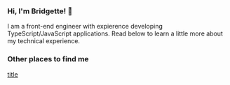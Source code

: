 ### Hi, I'm Bridgette!  👋

I am a front-end engineer with expierence developing TypeScript/JavaScript applications. Read below to learn a little more about my technical experience. 


### Other places to find me

[title](linkedin.com/in/bridgette-howard)

